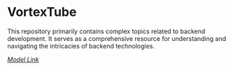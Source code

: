 # **VortexTube**

This repository primarily contains complex topics related to backend development. It serves as a comprehensive resource for understanding and navigating the intricacies of backend technologies.

*[Model Link](https://app.eraser.io/workspace/YtPqZ1VogxGy1jzIDkzj)*
